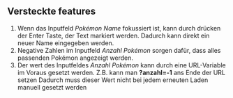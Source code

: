 ## Versteckte features

1. Wenn das Inputfeld *Pokémon Name* fokussiert ist, kann durch drücken der Enter Taste, der Text markiert werden.
    Dadurch kann direkt ein neuer Name eingegeben werden.
2. Negative Zahlen im Inputfeld *Anzahl Pokémon* sorgen dafür, dass alles passenden Pokémon angezeigt werden.
3. Der wert des Inputfeldes *Anzahl Pokémon* kann durch eine URL-Variable im Voraus gesetzt werden.
    Z.B. kann man **?anzahl=-1** ans Ende der URL setzen
    Dadurch muss dieser Wert nicht bei jedem erneuten Laden manuell gesetzt werden
